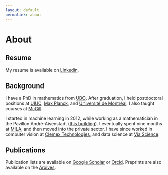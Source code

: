 ```yaml
---
layout: default
permalink: about
---
```


# About

## Resume

My resume is available on [Linkedin](https://www.linkedin.com/in/rogersmontreal/).

## Background

I have a PhD in mathematics from [UBC](https://www.math.ubc.ca/). After graduation, I held postdoctoral positions at [UIUC](https://math.illinois.edu/), [Max Planck](https://www.mpim-bonn.mpg.de/), and [Université de Montréal](https://dms.umontreal.ca/en/). I also taught courses at [McGill](https://www.ratemyprofessors.com/matrogersmtl).

I started in machine learning in 2012, while working as a mathematician in the Pavillon André-Aisenstadt ([this building](https://www.google.com/books/edition/Deep_Learning/omivDQAAQBAJ?hl=en&gbpv=1&printsec=frontcover)). I eventually spent nine months at [MILA](https://mila.quebec/en/), and then moved into the private sector. I have since worked in computer vision at [Clemex Technologies](https://www.clemex.com/), and data science at [Via Science](https://www.solvewithvia.com/).

## Publications

Publication lists are available on [Google Scholar](https://scholar.google.ca/citations?user=cnec4HkAAAAJ&hl=fr) or [Orcid](https://orcid.org/0000-0001-9163-4890). Preprints are also available on the [Arxives](https://arxiv.org/a/rogers_m_1.html).
